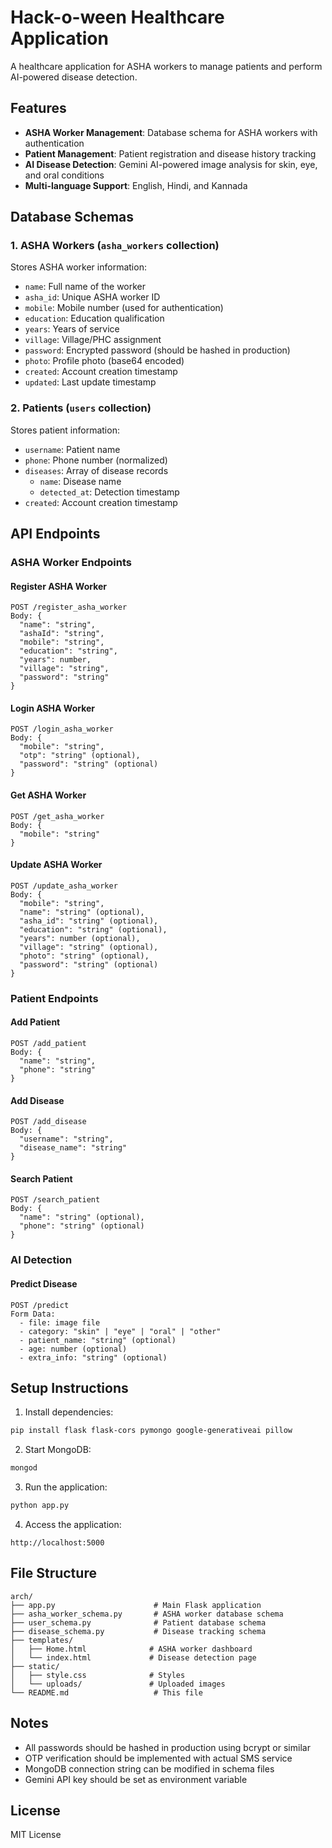 # Hack-o-ween Healthcare Application

A healthcare application for ASHA workers to manage patients and perform AI-powered disease detection.

## Features

- **ASHA Worker Management**: Database schema for ASHA workers with authentication
- **Patient Management**: Patient registration and disease history tracking
- **AI Disease Detection**: Gemini AI-powered image analysis for skin, eye, and oral conditions
- **Multi-language Support**: English, Hindi, and Kannada

## Database Schemas

### 1. ASHA Workers (`asha_workers` collection)
Stores ASHA worker information:
- `name`: Full name of the worker
- `asha_id`: Unique ASHA worker ID
- `mobile`: Mobile number (used for authentication)
- `education`: Education qualification
- `years`: Years of service
- `village`: Village/PHC assignment
- `password`: Encrypted password (should be hashed in production)
- `photo`: Profile photo (base64 encoded)
- `created`: Account creation timestamp
- `updated`: Last update timestamp

### 2. Patients (`users` collection)
Stores patient information:
- `username`: Patient name
- `phone`: Phone number (normalized)
- `diseases`: Array of disease records
  - `name`: Disease name
  - `detected_at`: Detection timestamp
- `created`: Account creation timestamp

## API Endpoints

### ASHA Worker Endpoints

#### Register ASHA Worker
```
POST /register_asha_worker
Body: {
  "name": "string",
  "ashaId": "string",
  "mobile": "string",
  "education": "string",
  "years": number,
  "village": "string",
  "password": "string"
}
```

#### Login ASHA Worker
```
POST /login_asha_worker
Body: {
  "mobile": "string",
  "otp": "string" (optional),
  "password": "string" (optional)
}
```

#### Get ASHA Worker
```
POST /get_asha_worker
Body: {
  "mobile": "string"
}
```

#### Update ASHA Worker
```
POST /update_asha_worker
Body: {
  "mobile": "string",
  "name": "string" (optional),
  "asha_id": "string" (optional),
  "education": "string" (optional),
  "years": number (optional),
  "village": "string" (optional),
  "photo": "string" (optional),
  "password": "string" (optional)
}
```

### Patient Endpoints

#### Add Patient
```
POST /add_patient
Body: {
  "name": "string",
  "phone": "string"
}
```

#### Add Disease
```
POST /add_disease
Body: {
  "username": "string",
  "disease_name": "string"
}
```

#### Search Patient
```
POST /search_patient
Body: {
  "name": "string" (optional),
  "phone": "string" (optional)
}
```

### AI Detection

#### Predict Disease
```
POST /predict
Form Data:
  - file: image file
  - category: "skin" | "eye" | "oral" | "other"
  - patient_name: "string" (optional)
  - age: number (optional)
  - extra_info: "string" (optional)
```

## Setup Instructions

1. Install dependencies:
```bash
pip install flask flask-cors pymongo google-generativeai pillow
```

2. Start MongoDB:
```bash
mongod
```

3. Run the application:
```bash
python app.py
```

4. Access the application:
```
http://localhost:5000
```

## File Structure

```
arch/
├── app.py                      # Main Flask application
├── asha_worker_schema.py       # ASHA worker database schema
├── user_schema.py              # Patient database schema
├── disease_schema.py           # Disease tracking schema
├── templates/
│   ├── Home.html              # ASHA worker dashboard
│   └── index.html             # Disease detection page
├── static/
│   ├── style.css              # Styles
│   └── uploads/               # Uploaded images
└── README.md                   # This file
```

## Notes

- All passwords should be hashed in production using bcrypt or similar
- OTP verification should be implemented with actual SMS service
- MongoDB connection string can be modified in schema files
- Gemini API key should be set as environment variable

## License

MIT License
